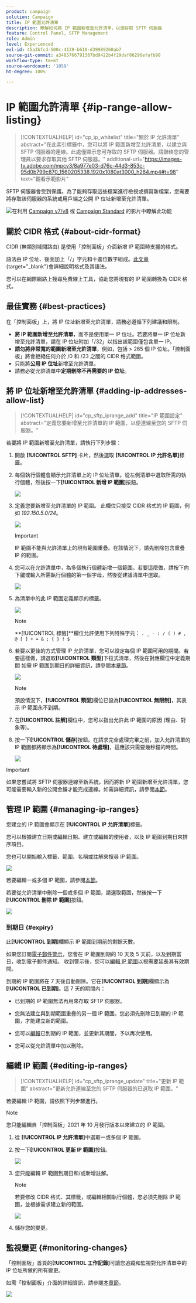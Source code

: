 ```yaml
---
product: campaign
solution: Campaign
title: IP 範圍允許清單
description: 瞭解如何將 IP 範圍新增至允許清單，以便存取 SFTP 伺服器
feature: Control Panel, SFTP Management
role: Admin
level: Experienced
exl-id: 45a3bfcd-500c-4139-b610-d39989260ab7
source-git-commit: a3485766791387bd9422b4f29daf86296efafb98
workflow-type: tm+mt
source-wordcount: '1059'
ht-degree: 100%

---
```


# IP 範圍允許清單 {#ip-range-allow-listing}

>[!CONTEXTUALHELP]
>id="cp_ip_whitelist"
>title="關於 IP 允許清單"
>abstract="在此索引標籤中，您可以將 IP 範圍新增至允許清單，以建立與 SFTP 伺服器的連線。此處僅顯示您可存取的 SFTP 伺服器。請聯絡您的管理員以要求存取其他 SFTP 伺服器。"
>additional-url="https://images-tv.adobe.com/mpcv3/8a977e03-d76c-44d3-853c-95d0b799c870_1560205338.1920x1080at3000_h264.mp4#t=98" text="觀看示範影片"

SFTP 伺服器會受到保護。為了能夠存取這些檔案進行檢視或撰寫新檔案，您需要將存取該伺服器的系統或用戶端之公開 IP 位址新增至允許清單。

![](assets/do-not-localize/how-to-video.png)在利用 [Campaign v7/v8](https://experienceleague.adobe.com/docs/campaign-classic-learn/control-panel/sftp-management/adding-ip-range-to-allow-list.html?lang=zh-Hant#sftp-management) 或 [Campaign Standard](https://experienceleague.adobe.com/docs/campaign-standard-learn/control-panel/sftp-management/adding-ip-range-to-allow-list.html?lang=zh-Hant#sftp-management) 的影片中瞭解此功能

## 關於 CIDR 格式 {#about-cidr-format}

CIDR (無類別域間路由) 是使用「控制面板」介面新增 IP 範圍時支援的格式。

語法由 IP 位址、後面加上「/」字元和十進位數字組成。[此文章](https://whatismyipaddress.com/cidr){target="_blank"}會詳細說明格式及其語法。

您可以在網際網路上搜尋免費線上工具，協助您將現有的 IP 範圍轉換為 CIDR 格式。

## 最佳實務 {#best-practices}

在「控制面板」上，將 IP 位址新增至允許清單，請務必遵循下列建議和限制。

* **將 IP 範圍新增至允許清單**，而不是使用單一 IP 位址。若要將單一 IP 位址新增至允許清單，請在 IP 位址附加「/32」以指出該範圍僅包含單一 IP。
* **請勿將非常寬的範圍新增至允許清單**，例如，包括 > 265 個 IP 位址。「控制面板」將會拒絕任何介於 /0 和 /23 之間的 CIDR 格式範圍。
* 只能將&#x200B;**公用 IP 位址**&#x200B;新增至允許清單。
* 請務必從允許清單中&#x200B;**定期刪除不再需要的 IP 位址**。

## 將 IP 位址新增至允許清單 {#adding-ip-addresses-allow-list}

>[!CONTEXTUALHELP]
>id="cp_sftp_iprange_add"
>title="IP 範圍設定"
>abstract="定義您要新增至允許清單的 IP 範圍，以便連線至您的 SFTP 伺服器。"

若要將 IP 範圍新增至允許清單，請執行下列步驟：

1. 開啟 **[!UICONTROL SFTP]** 卡片，然後選取 **[!UICONTROL IP 允許名單]**&#x200B;標籤。
1. 每個執行個體會顯示允許清單上的 IP 位址清單。從左側清單中選取所需的執行個體，然後按一下&#x200B;**[!UICONTROL 新增 IP 範圍]**&#x200B;按鈕。

   ![](assets/control_panel_add_range.png)

1. 定義您要新增至允許清單的 IP 範圍。 此欄位只接受 CIDR 格式的 IP 範圍，例如 *192.150.5.0/24*。

   ![](assets/control_panel_add_range4.png)

   >[!IMPORTANT]
   >
   >IP 範圍不能與允許清單上的現有範圍重疊。在該情況下，請先刪除包含重疊 IP 的範圍。

1. 您可以在允許清單中，為多個執行個體新增一個範圍。若要這麼做，請按下向下鍵或輸入所需執行個體的第一個字母，然後從建議清單中選取。

   ![](assets/control_panel_add_range3.png)

1. 為清單中的此 IP 範圍定義顯示的標籤。

   ![](assets/control_panel_add_range2.png)

   >[!NOTE]
   >
   >**[!UICONTROL 標籤]**欄位允許使用下列特殊字元：
   > `. _ - : / ( ) # , @ [ ] + = & ; { } ! $`

1. 若要以更佳的方式管理 IP 允許清單，您可以設定每個 IP 範圍可用的期間。若要這樣做，請選取&#x200B;**[!UICONTROL 類型]**&#x200B;下拉式清單，然後在對應欄位中定義期間 如需 IP 範圍到期日的詳細資訊，請參閱[本章節](#expiry)。

   ![](assets/control_panel_add_range5.png)

   >[!NOTE]
   >
   >預設情況下，**[!UICONTROL 類型]**&#x200B;欄位已設為&#x200B;**[!UICONTROL 無限制]**，其表示 IP 範圍永不到期。

1. 在&#x200B;**[!UICONTROL 註解]**&#x200B;欄位中，您可以指出允許此 IP 範圍的原因 (理由、對象等)。

1. 按一下&#x200B;**[!UICONTROL 儲存]**&#x200B;按鈕。在請求完全處理完畢之前，加入允許清單的 IP 範圍都將顯示為&#x200B;**[!UICONTROL 待處理]**，這應該只需要幾秒鐘的時間。

   ![](assets/control_panel_add_range6.png)

>[!IMPORTANT]
>
>如果您嘗試將 SFTP 伺服器連線至新系統，因而將新 IP 範圍新增至允許清單，您可能需要輸入新的公開金鑰才能完成連線。如需詳細資訊，請參閱[本節](key-management.md)。

## 管理 IP 範圍 {#managing-ip-ranges}

您建立的 IP 範圍會顯示在 **[!UICONTROL IP 允許清單]**&#x200B;標籤。

您可以根據建立日期或編輯日期、建立或編輯的使用者，以及 IP 範圍到期日來排序項目。

您也可以開始輸入標籤、範圍、名稱或註解來搜尋 IP 範圍。

![](assets/control_panel_allow_list_sort.png)

若要編輯一或多個 IP 範圍，請參閱[本節](#editing-ip-ranges)。

若要從允許清單中刪除一個或多個 IP 範圍，請選取範圍，然後按一下&#x200B;**[!UICONTROL 刪除 IP 範圍]**&#x200B;按鈕。

![](assets/control_panel_delete_range.png)

### 到期日 {#expiry}

此&#x200B;**[!UICONTROL 到期]**&#x200B;欄顯示 IP 範圍到期前的剩餘天數。

如果您訂閱[電子郵件警示](../../performance-monitoring/using/email-alerting.md)，您會在 IP 範圍到期的 10 天及 5 天前，以及到期當日，收到電子郵件通知。 收到警示後，您可以[編輯 IP 範圍](#editing-ip-ranges)以視需要延長其有效期間。

到期的 IP 範圍將在 7 天後自動刪除。它在&#x200B;**[!UICONTROL 到期]**&#x200B;欄顯示為&#x200B;**[!UICONTROL 已到期]**。這 7 天的期間內：

* 已到期的 IP 範圍無法再用來存取 SFTP 伺服器。

* 您無法建立與到期範圍重疊的另一個 IP 範圍。您必須先刪除已到期的 IP 範圍，才能建立新的範圍。

* 您可以[編輯](#editing-ip-ranges)已到期的 IP 範圍，並更新其期間，予以再次使用。

* 您可以從允許清單中加以刪除。

## 編輯 IP 範圍 {#editing-ip-ranges}

>[!CONTEXTUALHELP]
>id="cp_sftp_iprange_update"
>title="更新 IP 範圍"
>abstract="更新允許連線至您的 SFTP 伺服器的已選取 IP 範圍。"

若要編輯 IP 範圍，請依照下列步驟進行。

>[!NOTE]
>
>您只能編輯自「控制面板」2021 年 10 月發行版本以來建立的 IP 範圍。

<!--Edition is not available for IP ranges that have been created before the Control Panel October 2021 release.-->

1. 從 **[!UICONTROL IP 允許清單]**&#x200B;中選取一或多個 IP 範圍。

1. 按一下&#x200B;**[!UICONTROL 更新 IP 範圍]**&#x200B;按鈕。

   ![](assets/control_panel_edit_range.png)

1. 您只能編輯 IP 範圍到期日和/或新增註解。

   >[!NOTE]
   >
   >若要修改 CIDR 格式、其標籤，或編輯相關執行個體，您必須先刪除 IP 範圍，並根據需求建立新的範圍。

   ![](assets/control_panel_edit_range2.png)

1. 儲存您的變更。

## 監視變更 {#monitoring-changes}

「控制面板」首頁的&#x200B;**[!UICONTROL 工作記錄]**&#x200B;可讓您追蹤和監視對允許清單中的 IP 位址所做的所有變更。

如需「控制面板」介面的詳細資訊，請參閱[本章節](../../discover/using/discovering-the-interface.md)。

![](assets/control_panel_ip_log.png)
